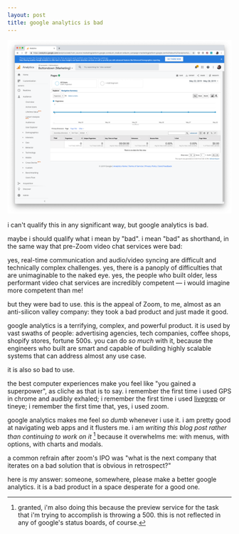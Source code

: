 ```yaml
---
layout: post
title: google analytics is bad
---
```

![](/img/uploads/screen-shot-2019-05-29-at-5.51.16-pm.png)

i can't qualify this in any significant way, but google analytics is bad.

maybe i should qualify what i mean by "bad".  i mean "bad" as shorthand, in the same way that pre-Zoom video chat services were bad:

yes, real-time communication and audio/video syncing are difficult and technically complex challenges. yes, there is a panoply of difficulties that are unimaginable to the naked eye. yes, the people who built older, less performant video chat services are incredibly competent — i would imagine more competent than me!

but they were bad to use.  this is the appeal of Zoom, to me, almost as an anti-silicon valley company: they took a bad product and just made it good.

google analytics is a terrifying, complex, and powerful product.  it is used by vast swaths of people: advertising agencies, tech companies, coffee shops, shopify stores, fortune 500s.  you can do _so much_ with it, because the engineers who built are smart and capable of building highly scalable systems that can address almost any use case.

it is also so bad to use.

the best computer experiences make you feel like "you gained a superpower", as cliche as that is to say.  i remember the first time i used GPS in chrome and audibly exhaled; i remember the first time i used [livegrep](https://github.com/livegrep/livegrep) or tineye; i remember the first time that, yes, i used zoom.

google analytics makes me feel _so dumb_ whenever i use it.  i am pretty good at navigating web apps and it flusters me.  i am _writing this blog post rather than continuing to work on it_ [^1] because it overwhelms me: with menus, with options, with charts and modals.

a common refrain after zoom's IPO was "what is the next company that iterates on a bad solution that is obvious in retrospect?"

here is my answer: someone, somewhere, please make a better google analytics.  it is a bad product in a space desperate for a good one.

[^1]: granted, i'm also doing this because the preview service for the task that i'm trying to accomplish is throwing a 500.  this is not reflected in any of google's status boards, of course.
